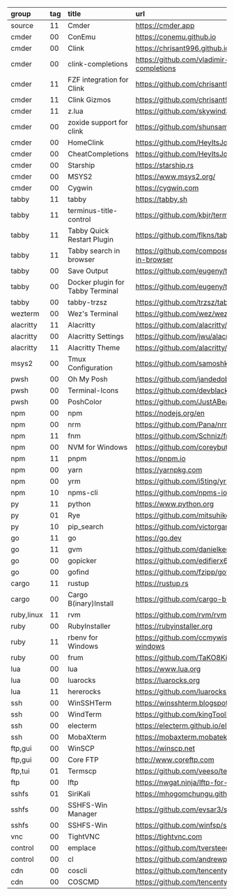 group      | tag | title                            | url
:-         | :-  | :-                               | :-
source     | 11  | Cmder                            | https://cmder.app
cmder      | 00  | ConEmu                           | https://conemu.github.io
cmder      | 00  | Clink                            | https://chrisant996.github.io/clink
cmder      | 00  | clink-completions                | https://github.com/vladimir-kotikov/clink-completions
cmder      | 11  | FZF integration for Clink        | https://github.com/chrisant996/clink-fzf
cmder      | 11  | Clink Gizmos                     | https://github.com/chrisant996/clink-gizmos
cmder      | 11  | z.lua                            | https://github.com/skywind3000/z.lua
cmder      | 00  | zoxide support for clink         | https://github.com/shunsambongi/clink-zoxide
cmder      | 00  | HomeClink                        | https://github.com/HeyItsJono/HomeClink
cmder      | 00  | CheatCompletions                 | https://github.com/HeyItsJono/CheatCompletions
cmder      | 00  | Starship                         | https://starship.rs
cmder      | 00  | MSYS2                            | https://www.msys2.org/
cmder      | 00  | Cygwin                           | https://cygwin.com
tabby      | 11  | tabby                            | https://tabby.sh
tabby      | 11  | terminus-title-control           | https://github.com/kbjr/terminus-title-control
tabby      | 11  | Tabby Quick Restart Plugin       | https://github.com/flkns/tabby-quick-restart
tabby      | 11  | Tabby search in browser          | https://github.com/composer404/tabby-search-in-browser
tabby      | 00  | Save Output                      | https://github.com/eugeny/tabby-save-output
tabby      | 00  | Docker plugin for Tabby Terminal | https://github.com/eugeny/tabby-docker
tabby      | 00  | tabby-trzsz                      | https://github.com/trzsz/tabby-trzsz
wezterm    | 00  | Wez's Terminal                   | https://github.com/wez/wezterm
alacritty  | 11  | Alacritty                        | https://github.com/alacritty/alacritty
alacritty  | 00  | Alacritty Settings               | https://github.com/jwu/alacritty-settings
alacritty  | 11  | Alacritty Theme                  | https://github.com/alacritty/alacritty-theme
msys2      | 00  | Tmux Configuration               | https://github.com/samoshkin/tmux-config
pwsh       | 00  | Oh My Posh                       | https://github.com/jandedobbeleer/oh-my-posh
pwsh       | 00  | Terminal-Icons                   | https://github.com/devblackops/Terminal-Icons
pwsh       | 00  | PoshColor                        | https://github.com/JustABearOz/PoshColor
npm        | 00  | npm                              | https://nodejs.org/en
npm        | 00  | nrm                              | https://github.com/Pana/nrm
npm        | 11  | fnm                              | https://github.com/Schniz/fnm
npm        | 00  | NVM for Windows                  | https://github.com/coreybutler/nvm-windows
npm        | 11  | pnpm                             | https://pnpm.io
npm        | 00  | yarn                             | https://yarnpkg.com
npm        | 00  | yrm                              | https://github.com/i5ting/yrm
npm        | 10  | npms-cli                         | https://github.com/npms-io/npms-cli
py         | 11  | python                           | https://www.python.org
py         | 01  | Rye                              | https://github.com/mitsuhiko/rye
py         | 10  | pip_search                       | https://github.com/victorgarric/pip_search
go         | 11  | go                               | https://go.dev
go         | 11  | gvm                              | https://github.com/danielkermode/gvm
go         | 00  | gopicker                         | https://github.com/edifierx666/gopicker
go         | 00  | gofind                           | https://github.com/fzipp/gofind
cargo      | 11  | rustup                           | https://rustup.rs
cargo      | 00  | Cargo B(inary)Install            | https://github.com/cargo-bins/cargo-binstall
ruby,linux | 11  | rvm                              | https://github.com/rvm/rvm
ruby       | 00  | RubyInstaller                    | https://rubyinstaller.org
ruby       | 11  | rbenv for Windows                | https://github.com/ccmywish/rbenv-for-windows
ruby       | 00  | frum                             | https://github.com/TaKO8Ki/frum
lua        | 00  | lua                              | https://www.lua.org
lua        | 00  | luarocks                         | https://luarocks.org
lua        | 11  | hererocks                        | https://github.com/luarocks/hererocks
ssh        | 00  | WinSSHTerm                       | https://winsshterm.blogspot.com
ssh        | 00  | WindTerm                         | https://github.com/kingToolbox/WindTerm
ssh        | 00  | electerm                         | https://electerm.github.io/electerm
ssh        | 00  | MobaXterm                        | https://mobaxterm.mobatek.net
ftp,gui    | 00  | WinSCP                           | https://winscp.net
ftp,gui    | 00  | Core FTP                         | http://www.coreftp.com
ftp,tui    | 01  | Termscp                          | https://github.com/veeso/termscp
ftp        | 00  | lftp                             | https://nwgat.ninja/lftp-for-windows
sshfs      | 01  | SiriKali                         | https://mhogomchungu.github.io/sirikali
sshfs      | 00  | SSHFS-Win Manager                | https://github.com/evsar3/sshfs-win-manager
sshfs      | 00  | SSHFS-Win                        | https://github.com/winfsp/sshfs-win
vnc        | 00  | TightVNC                         | https://tightvnc.com
control    | 00  | emplace                          | https://github.com/tversteeg/emplace
control    | 00  | cl                               | https://github.com/andrewpillar/cl
cdn        | 00  | coscli                           | https://github.com/tencentyun/coscli
cdn        | 00  | COSCMD                           | https://github.com/tencentyun/coscmd